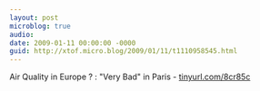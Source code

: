 ```yaml
---
layout: post
microblog: true
audio: 
date: 2009-01-11 00:00:00 -0000
guid: http://xtof.micro.blog/2009/01/11/t1110958545.html
---
```

Air Quality in Europe ? : "Very Bad" in Paris - [tinyurl.com/8cr85c](http://tinyurl.com/8cr85c)
